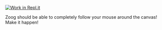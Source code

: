 [![Work in Repl.it](https://classroom.github.com/assets/work-in-replit-14baed9a392b3a25080506f3b7b6d57f295ec2978f6f33ec97e36a161684cbe9.svg)](https://classroom.github.com/online_ide?assignment_repo_id=3170414&assignment_repo_type=AssignmentRepo)
<p>Zoog should be able to completely follow your mouse around the canvas! Make it happen!</p>